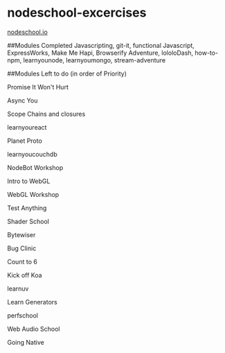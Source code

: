 # nodeschool-excercises
[nodeschool.io](nodeschool.io)

##Modules Completed
Javascripting, git-it, functional Javascript, ExpressWorks, Make Me Hapi, Browserify Adventure, lololoDash, how-to-npm, learnyounode, learnyoumongo, stream-adventure

##Modules Left to do (in order of Priority)

Promise It Won't Hurt

Async You

Scope Chains and closures

learnyoureact

Planet Proto

learnyoucouchdb

NodeBot Workshop

Intro to WebGL

WebGL Workshop

Test Anything

Shader School

Bytewiser

Bug Clinic

Count to 6

Kick off Koa

learnuv

Learn Generators

perfschool

Web Audio School

Going Native
